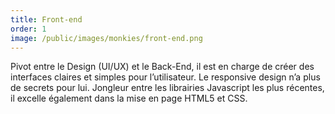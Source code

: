 ```yaml
---
title: Front-end
order: 1 
image: /public/images/monkies/front-end.png
---
```


Pivot entre le Design (UI/UX) et le Back-End, il est en charge de créer des interfaces claires et simples pour l’utilisateur. Le responsive design n’a plus de secrets pour lui. Jongleur entre les librairies Javascript les plus récentes, il excelle également dans la mise en page HTML5 et CSS.
